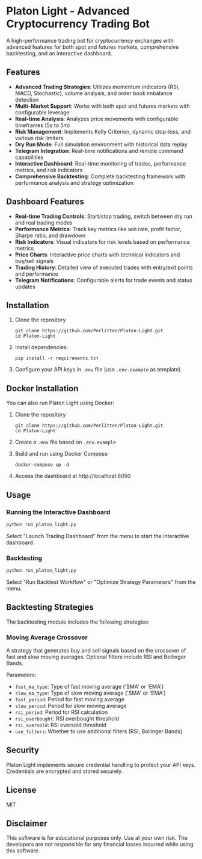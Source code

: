 # Platon Light - Advanced Cryptocurrency Trading Bot

A high-performance trading bot for cryptocurrency exchanges with advanced features for both spot and futures markets, comprehensive backtesting, and an interactive dashboard.

## Features

- **Advanced Trading Strategies**: Utilizes momentum indicators (RSI, MACD, Stochastic), volume analysis, and order book imbalance detection
- **Multi-Market Support**: Works with both spot and futures markets with configurable leverage
- **Real-time Analysis**: Analyzes price movements with configurable timeframes (5s to 5m)
- **Risk Management**: Implements Kelly Criterion, dynamic stop-loss, and various risk limiters
- **Dry Run Mode**: Full simulation environment with historical data replay
- **Telegram Integration**: Real-time notifications and remote command capabilities
- **Interactive Dashboard**: Real-time monitoring of trades, performance metrics, and risk indicators
- **Comprehensive Backtesting**: Complete backtesting framework with performance analysis and strategy optimization

## Dashboard Features

- **Real-time Trading Controls**: Start/stop trading, switch between dry run and real trading modes
- **Performance Metrics**: Track key metrics like win rate, profit factor, Sharpe ratio, and drawdown
- **Risk Indicators**: Visual indicators for risk levels based on performance metrics
- **Price Charts**: Interactive price charts with technical indicators and buy/sell signals
- **Trading History**: Detailed view of executed trades with entry/exit points and performance
- **Telegram Notifications**: Configurable alerts for trade events and status updates

## Installation

1. Clone the repository
   ```
   git clone https://github.com/Perlitten/Platon-Light.git
   cd Platon-Light
   ```

2. Install dependencies:
   ```
   pip install -r requirements.txt
   ```

3. Configure your API keys in `.env` file (use `.env.example` as template)

## Docker Installation

You can also run Platon Light using Docker:

1. Clone the repository
   ```
   git clone https://github.com/Perlitten/Platon-Light.git
   cd Platon-Light
   ```

2. Create a `.env` file based on `.env.example`

3. Build and run using Docker Compose
   ```
   docker-compose up -d
   ```

4. Access the dashboard at http://localhost:8050

## Usage

### Running the Interactive Dashboard

```bash
python run_platon_light.py
```

Select "Launch Trading Dashboard" from the menu to start the interactive dashboard.

### Backtesting

```bash
python run_platon_light.py
```

Select "Run Backtest Workflow" or "Optimize Strategy Parameters" from the menu.

## Backtesting Strategies

The backtesting module includes the following strategies:

### Moving Average Crossover

A strategy that generates buy and sell signals based on the crossover of fast and slow moving averages. Optional filters include RSI and Bollinger Bands.

Parameters:
- `fast_ma_type`: Type of fast moving average ('SMA' or 'EMA')
- `slow_ma_type`: Type of slow moving average ('SMA' or 'EMA')
- `fast_period`: Period for fast moving average
- `slow_period`: Period for slow moving average
- `rsi_period`: Period for RSI calculation
- `rsi_overbought`: RSI overbought threshold
- `rsi_oversold`: RSI oversold threshold
- `use_filters`: Whether to use additional filters (RSI, Bollinger Bands)

## Security

Platon Light implements secure credential handling to protect your API keys. Credentials are encrypted and stored securely.

## License

MIT

## Disclaimer

This software is for educational purposes only. Use at your own risk. The developers are not responsible for any financial losses incurred while using this software.
